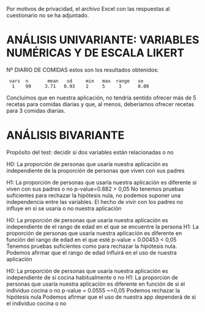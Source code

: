 Por motivos de privacidad, el archivo Excel con las respuestas al cuestionario no se ha adjuntado. 


# ANÁLISIS UNIVARIANTE: VARIABLES NUMÉRICAS Y DE ESCALA LIKERT

Nº DIARIO DE COMIDAS
estos son los resultados obtenidos:

     vars  n       mean   sd     min   max  range   se
      1    99     3.71   0.93    2     5     3      0.09
 
Concluímos que en nuestra aplicación, no tendría sentido ofrecer más de 5 recetas para comidas diarias y que, al menos, deberíamos ofrecer recetas para 3 comidas diarias.


# ANÁLISIS BIVARIANTE
Propósito del test: decidir si dos variables están relacionadas o no	

H0: La proporción de personas que usaría nuestra aplicación es independiente de la proporción de personas que viven con sus padres

H1: La proporción de personas que usaría nuestra aplicación es diferente si viven con sus padres o no
p-value=0.882 > 0,05
No tenemos pruebas suficientes para rechazar la hipótesis nula, no podemos suponer una independencia entre las variables. 
El hecho de vivir con los padres no influye en si se usaría o no nuestra aplicación


H0: La proporción de personas que usaría nuestra aplicación es independiente de el rango de edad en el que se encuentre la persona
H1: La proporción de personas que usaría nuestra aplicación es diferente en función del rango de edad en el que esté
p-value = 0.00453 < 0,05
Tenemos pruebas suficientes como para rechazar la hipótesis nula.
Podemos afirmar que el rango de edad influirá en el uso de nuestra aplicación



H0: La proporción de personas que usaría nuestra aplicación es independiente de si cocina habitualmente o no
H1: La proporción de personas que usaría nuestra aplicación es diferente en función de si el individuo cocina o no
p-value = 0.0555 ~=0,05
Podemos rechazar la hipótesis nula
Podemos afirmar que el uso de nuestra app dependerá de si el individuo cocina o no


